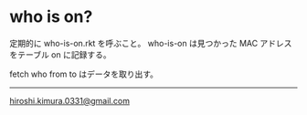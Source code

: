 # who is on?

定期的に who-is-on.rkt を呼ぶこと。
who-is-on は見つかった MAC アドレスをテーブル on に記録する。

fetch who from to はデータを取り出す。

---

hiroshi.kimura.0331@gmail.com
